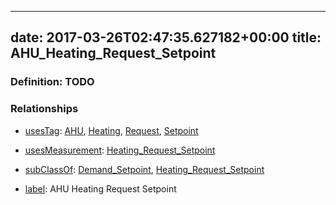 
---
date: 2017-03-26T02:47:35.627182+00:00
title: AHU_Heating_Request_Setpoint
---
### Definition: TODO

### Relationships

* [usesTag](https://brickschema.org/schema/1.0/BrickFrame#usesTag): [AHU](https://brickschema.org/schema/1.0/BrickTag#AHU), [Heating](https://brickschema.org/schema/1.0/BrickTag#Heating), [Request](https://brickschema.org/schema/1.0/BrickTag#Request), [Setpoint](https://brickschema.org/schema/1.0/BrickTag#Setpoint)

* [usesMeasurement](https://brickschema.org/schema/1.0/BrickFrame#usesMeasurement): [Heating_Request_Setpoint](https://brickschema.org/schema/1.0/Brick#Heating_Request_Setpoint)

* [subClassOf](http://www.w3.org/2000/01/rdf-schema#subClassOf): [Demand_Setpoint](https://brickschema.org/schema/1.0/Brick#Demand_Setpoint), [Heating_Request_Setpoint](https://brickschema.org/schema/1.0/Brick#Heating_Request_Setpoint)

* [label](http://www.w3.org/2000/01/rdf-schema#label): AHU Heating Request Setpoint
